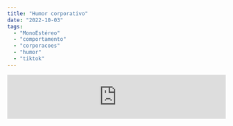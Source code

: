 ```yaml
---
title: "Humor corporativo"
date: "2022-10-03"
tags: 
  - "MonoEstéreo"
  - "comportamento"
  - "corporacoes"
  - "humor"
  - "tiktok"
---
```


<iframe src="https://anchor.fm/monoestereo/embed/episodes/Humor-corporativo-e1onl57" height="102px" width="100%" frameborder="0" scrolling="no"></iframe>
